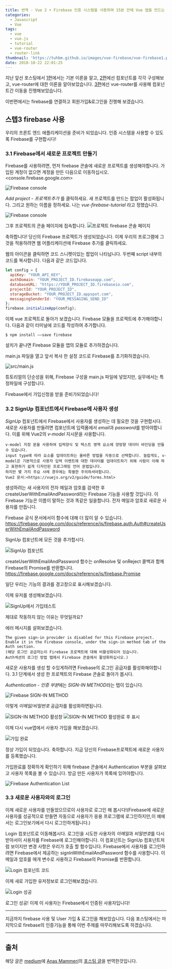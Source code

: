 ```yaml
---
title: 번역 - Vue 2 + Firebase 인증 시스템을 사용하여 15분 안에 Vue 앱을 만드는 방법 4편
categories:
  - Javascript
  - Vue
tags:
  - vue
  - vue.js
  - tutorial
  - vue-router
  - router-link
thumbnail: 'https://tuhbm.github.io/images/vue-firebase/vue-firebase1.png'
date: 2018-10-22 22:01:25
---
```

지난 앞선 포스팅에서 [1편](https://tuhbm.github.io/2018/10/20/vue-firebase1/)에서는 기본 이론을 알고,
[2편](https://tuhbm.github.io/2018/10/20/vue-firebase2/)에선 컴포넌트를 각각 구성해보고, vue-router에 대한 이론을 알아보았습니다.
[3편](https://tuhbm.github.io/2018/10/20/vue-firebase3/)에선 vue-router를 사용해 컴포넌트간 이동을 진행해보았습니다.

이번편에서는 firebase를 연결하고 회원가입&로그인을 진행해 보겠습니다.

## 스텝3 firebase 사용

우리의 프론트 엔드 애플리케이션을 준비가 되었습니다. 인증 시스템을 사용할 수 있도록 Firebase를 구현합시다!

### 3.1 Firebase에서 새로운 프로젝트 만들기

Firebase를 사용하려면, 먼저 firebase 콘솔에 새로운 프로젝트를 생성해야합니다.
가입된 계정이 없으면 계정을 만든 다음으로 이동하십시오.
<console.firebase.google.com>

![Firebase console](https://tuhbm.github.io/images/vue-firebase/vue-firebase23.png)

_Add project - 프로젝트추가_ 를 클릭하세요. 새 프로젝트를 만드는 팝업이 활성화됩니다. 
그리고 원하는 이름을 정하세요. 나는 *vue-firebase-tutorial* 라고 정했습니다.
<!-- more -->
![Firebase console](https://tuhbm.github.io/images/vue-firebase/vue-firebase24.png)

그후 프로젝트의 콘솔 페이지에 접속합니다.
![프로젝트 firebase 콘솔 페이지](https://tuhbm.github.io/images/vue-firebase/vue-firebase25.png)

축하합니다! 당신의 Firebase 프로젝트가 생성되었습니다. 
이제 우리의 프로그램에 그것을 적용하려면 웹 어플리케이션에 Firebase 추가를 클릭하세요.

웹의 아이콘을 클릭하면 코드 스니펫이있는 팝업이 나타납니다. 두번째 script 내부의 코드를 복사합니다.
다음과 같은 코드입니다.
```javascript
let config = {
  apiKey: "YOUR_API_KEY",
  authDomain: "YOUR_PROJECT_ID.firebaseapp.com",
  databaseURL: "https://YOUR_PROJECT_ID.firebaseio.com",
  projectId: "YOUR_PROJECT_ID",
  storageBucket: "YOUR_PROJECT_ID.appspot.com",
  messagingSenderId: "YOUR_MESSAGING_SEND_ID"
};
firebase.initializeApp(config);
```

이제 vue 프로젝트로 돌아가 보겠습니다. Firebase 모듈을 프로젝트에 추가해야합니다.
다음과 같이 터미널에 코드를 작성하여 추가합니다.

```commandline
$ npm install ——save firebase
```
설치가 끝나면 Firebase 모듈을 앱의 모듈로 추가하겠습니다.

main.js 파일을 열고 앞서 복사 한 설정 코드로 Firebase를 초기화하겠습니다.

![src/main.js](https://tuhbm.github.io/images/vue-firebase/vue-firebase26.png)

튜토리얼의 단순성을 위해, Firebase 구성을 main.js 파일에 넣었지만, 실무에서는 특정파일에 구성합니다.

Firebase에서 가입신청을 받을 준비가되었습니다!

### 3.2 SignUp 컴포넌트에서 Firebase에 사용자 생성

*SignUp* 컴포넌트에서 Firebase에서 사용자를 생성하는 데 필요한 것을 구현합시다.
새로운 사용자를 만들려면 컴포넌트에 입력폼에서 *email*과 *password*를 받아야합니다.
이를 위해 Vue2의 *v-model* 지시문을 사용합니다.

```text
v-model 지정 문을 사용하여 입력양식 및 텍스트 영역 요소에 양방향 데이터 바인딩을 만들 수 있습니다. 
input type에 따라 요소를 업데이트하는 올바른 방법을 자동으로 선택합니다. 놀랍게도, v-model은 기본적으로 사용자 입력 이벤트에 대한 데이터를 업데이트하기 위해 사람이 이해 하고 표현하기 쉽게 디자인된 프로그래밍 언어 문법입니다. 
하지만 몇 가지 주요 사례 경우에는 특별한 주의하셔야합니다.
Vue2 문서:<https://vuejs.org/v2/guide/forms.html>
```

생성하려는 새 사용자의 전자 메일과 암호를 검색한 후 createUserWithEmailAndPassword라는 Firebase 기능을 사용할 것입니다.
이 Firebase 기능은 이름이 말하는 것과 똑같은 일을합니다. 전자 메일과 암호로 새로운 사용자를 만듭니다.

Firebase 공식 문서에서이 함수에 대해 더 많이 알 수 있습니다.
<https://firebase.google.com/docs/reference/js/firebase.auth.Auth#createUserWithEmailAndPassword>

SignUp 컴포넌트에 모든 것을 추가합시다.

![SignUp 컴포넌트](https://tuhbm.github.io/images/vue-firebase/vue-firebase27.png)

createUserWithEmailAndPassword 함수는 onResolve 및 onReject 콜백과 함께 Firebase의 Promise를 반환합니다.
<https://firebase.google.com/docs/reference/js/firebase.Promise>

일단 우리는 기능의 결과를 경고창으로 표시해보겠습니다.

이제 유저를 생성해보겠습니다.

![SignUp에서 가입테스트](https://tuhbm.github.io/images/vue-firebase/vue-firebase28.png)

제대로 작동하지 않는 이유는 무엇일까요?

에러 메시지를 살펴보겠습니다.
```text
The given sign-in provider is disabled for this Firebase project. 
Enable it in the Firebase console, under the sign-in method tab of the Auth section.
(해당 로그인 공급자는이 Firebase 프로젝트에 대해 비활성화되어 있습니다. 
Auth섹션의 로그인 방법 탭에서 Firebase 콘솔에서 활성화하십시오.)
```

새로운 사용자를 생성 할 수있게하려면 Firebase의 로그인 공급자를 활성화해야합니다. 
3.1 단계에서 생성 한 프로젝트의 Firebase 콘솔로 돌아가 봅시다.

*Authentication - 인증 부분*에는 *SIGN-IN METHOD*라는 탭이 있습니다.

![Firebase SIGN-IN METHOD](https://tuhbm.github.io/images/vue-firebase/vue-firebase29.png)

이렇게 *이메일/비밀번호* 공급자를 활성화하면됩니다.

![SIGN-IN METHOD 활성창](https://tuhbm.github.io/images/vue-firebase/vue-firebase30.png)
![SIGN-IN METHOD 활성완료 후 표시](https://tuhbm.github.io/images/vue-firebase/vue-firebase31.png)

이제 다시 vue앱에서 사용자 가입을 해보겠습니다.

![가입 완료](https://tuhbm.github.io/images/vue-firebase/vue-firebase32.png)

정상 가입이 되었습니다. 축하합니다. 지금 당신의 Firebase프로젝트에 새로운 사용자를 등록했습니다.

가입완료를 정확하게 확인하기 위해 firebase 콘솔에서 Authentication 부분을 살펴보고 사용자 목록을 볼 수 있습니다.
방금 만든 사용자가 목록에 있어야합니다.

![Firebase Authentication List](https://tuhbm.github.io/images/vue-firebase/vue-firebase33.png)

### 3.3 새로운 사용자와의 로그인

이제 새로운 사용자를 만들었으므로이 사용자로 로그인 해 봅시다!(Firebase에 새로운 사용자를 성공적으로 만들면 자동으로 사용자가 응용 프로그램에 로그인하지만,이 예에서는 로그인보기에서 다시 로그인하게됩니다.)

Login 컴포넌트로 이동해봅시다. 로그인을 시도한 사용자의 *이메일*과 *비밀번호*를 다시 받아서이 사용자를 Firebase에 로그인해야합니다.
이 컴포넌트는 SignUp 컴포넌트처럼 보이지만 변경 사항은 우리가 호출 할 함수입니다. Firebase에서 사용자를 로그인하려면 Firebase에서 제공하는 signInWithEmailAndPassword 함수를 사용합니다. 이메일과 암호를 매개 변수로 사용하고 Firebase의 Promise를 반환합니다.

![Login 컴포넌트 코드](https://tuhbm.github.io/images/vue-firebase/vue-firebase34.png)

이제 새로 가입한 유저정보로 로그인해보겠습니다.

![Login 성공](https://tuhbm.github.io/images/vue-firebase/vue-firebase35.png)

로그인 성공! 이제 이 사용자는 Firebase에서 인증된 사용자입니다!

*******

지금까지 firebase 사용 및 User 가입 & 로그인을 해보았습니다.
다음 포스팅에서는 마지막으로 firebase의 인증기능을 통해 이번 주제를 마무리해보도록 하겠습니다.

*******
## 출처
해당 글은 [medium](https://medium.com/)에 [Anas Mammeri](https://medium.com/@anas.mammeri)의 [포스팅 글](https://medium.com/@anas.mammeri/vue-2-firebase-how-to-build-a-vue-app-with-firebase-authentication-system-in-15-minutes-fdce6f289c3c)을 번역한것입니다.
